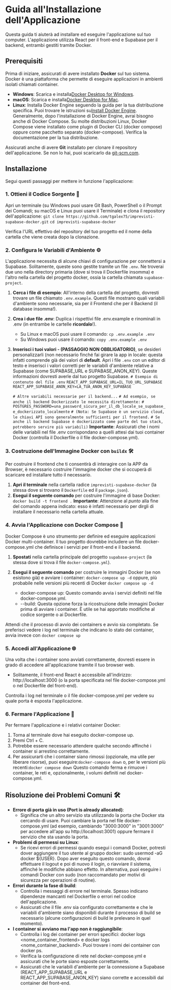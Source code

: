 # **Guida all'Installazione dell'Applicazione**

Questa guida ti aiuterà ad installare ed eseguire l'applicazione sul tuo computer. L'applicazione utilizza React per il front-end e Supabase per il backend, entrambi gestiti tramite Docker.

## **Prerequisiti**

Prima di iniziare, assicurati di avere installato **Docker** sul tuo sistema. Docker è una piattaforma che permette di eseguire applicazioni in ambienti isolati chiamati container.

* **Windows**: Scarica e installa[Docker Desktop for Windows](https://docs.docker.com/desktop/install/windows-install/).
* **macOS**: Scarica e installa[Docker Desktop for Mac](https://docs.docker.com/desktop/install/mac-install/).
* **Linux**: Installa Docker Engine seguendo la guida per la tua distribuzione specifica. Puoi trovare le istruzioni su[Install Docker Engine](https://docs.docker.com/engine/install/). Generalmente, dopo l'installazione di Docker Engine, avrai bisogno anche di Docker Compose. Su molte distribuzioni Linux, Docker Compose viene installato come plugin di Docker CLI (docker compose) oppure come pacchetto separato (docker-compose). Verifica la documentazione per la tua distribuzione.

Assicurati anche di avere **Git** installato per clonare il repository dell'applicazione. Se non lo hai, puoi scaricarlo da [git-scm.com](https://git-scm.com/downloads).

## **Installazione**

Segui questi passaggi per mettere in funzione l'applicazione:

### **1\. Ottieni il Codice Sorgente 📂**

Apri un terminale (su Windows puoi usare Git Bash, PowerShell o il Prompt dei Comandi; su macOS e Linux puoi usare il Terminale) e clona il repository dell'applicazione:
`git clone https://github.com/tgalex75/imprevisti-supabase-docker.git`
`cd imprevisti-supabase-docker`

Verifica l'URL effettivo del repository del tuo progetto ed il nome della cartella che viene creata dopo la clonazione.

### **2\. Configura le Variabili d'Ambiente ⚙️**

L'applicazione necessita di alcune chiavi di configurazione per connettersi a Supabase. Solitamente, queste sono gestite tramite un file `.env`. Ne troverai due uno nella directory primaria (dove si trova il Dockerfile insomma) e l'altro nella cartella del progetto docker, ossia la cartella chiamata `supabase-project`.

1. **Cerca i file di esempio**: All'interno della cartella del progetto, dovresti trovare un file chiamato `.env.example`. Questi file mostrano quali variabili d'ambiente sono necessarie, sia per il Frontend che per il Backend (il database insomma!).
2. **Crea i due file .env**: Duplica i rispettivi file .env.example e rinominali in .env (in entrambe le cartelle **ricordalo**!).
   
   * Su Linux e macOS puoi usare il comando: `cp .env.example .env`
   * Su Windows puoi usare il comando: `copy .env.example .env`
3. **Inserisci i tuoi valori - (PASSAGGIO NON OBBLIGATORIO)**, se desideri personalizzarli (non necessario finché fai girare la app in locale: questa infatti comprende già dei valori di **default**. Apri i file `.env` con un editor di testo e inserisci i valori corretti per le variabili d'ambiente relative a Supabase (come SUPABASE\_URL e SUPABASE\_ANON\_KEY). Queste informazioni dovresti averle dal tuo progetto Supabase. `# Esempio di contenuto del file .env` `REACT_APP_SUPABASE_URL=IL_TUO_URL_SUPABASE` `REACT_APP_SUPABASE_ANON_KEY=LA_TUA_ANON_KEY_SUPABASE`
   
   `# Altre variabili necessarie per il backend...`
   `# Ad esempio, se anche il backend Dockerizzato le necessita direttamente:`
   `# POSTGRES_PASSWORD=una_password_sicura_per_il_db_locale_se_supabase_e_dockerizzato_localmente`
   `# (Nota: Se Supabase è un servizio cloud, le chiavi API sono generalmente sufficienti per il frontend.`
   `# Se anche il backend Supabase è dockerizzato come parte del tuo stack, potrebbero servire più variabili)`
   **Importante**: Assicurati che i nomi delle variabili nel file .env corrispondano a quelli attesi dai tuoi container Docker (controlla il Dockerfile o il file docker-compose.yml).

### **3\. Costruzione dell'Immagine Docker con `buildx` 🛠️**

Per costruire il frontend che ti consentirà di interagire con la APP da Browser, è necessario costruire l'immagine docker che si occuperà di scaricare ed installare tutto il necessario.

1. **Apri il terminale** nella cartella radice `imprevisti-supabase-docker` (la stessa dove si trovano il `Dockerfile` ed il `package.json`).
2. **Esegui il seguente comando** per costruire l'immagine di base Docker: `docker build -t frontend .`
   **Importante**: Attenzione al *punto* alla fine del comando appena indicato: esso è infatti necessario per dirgli di installare il necessario nella cartella attuale.
   
### **4\. Avvia l'Applicazione con Docker Compose 🚀**

Docker Compose è uno strumento per definire ed eseguire applicazioni Docker multi-container. Il tuo progetto dovrebbe includere un file docker-compose.yml che definisce i servizi per il front-end e il backend.

1. **Spostati** nella cartella principale del progetto `supabase-project`  (la stessa dove si trova il file `docker-compose.yml`).
2. **Esegui il seguente comando** per costruire le immagini Docker (se non esistono già) e avviare i container: `docker-compose up -d` oppure, più probabile nelle versioni più recenti di Docker `docker compose up -d`
   
   * docker-compose up: Questo comando avvia i servizi definiti nel file docker-compose.yml.
   * \--build: Questa opzione forza la ricostruzione delle immagini Docker prima di avviare i container. È utile se hai apportato modifiche al codice sorgente o ai Dockerfile.

Attendi che il processo di avvio dei containers e avvio sia completato. Se preferisci vedere i log nel terminale che indicano lo stato dei container, avvia invece con `docker compose up`

### **5\. Accedi all'Applicazione 🌐**

Una volta che i container sono avviati correttamente, dovresti essere in grado di accedere all'applicazione tramite il tuo browser web.

* Solitamente, il front-end React è accessibile all'indirizzo: http://localhost:3000 (o la porta specificata nel file docker-compose.yml o nel Dockerfile del front-end).

Controlla i log nel terminale o il file docker-compose.yml per vedere su quale porta è esposta l'applicazione.

### **6\. Fermare l'Applicazione 🛑**

Per fermare l'applicazione e i relativi container Docker:

1. Torna al terminale dove hai eseguito docker-compose up.
2. Premi Ctrl \+ C.
3. Potrebbe essere necessario attendere qualche secondo affinché i container si arrestino correttamente.
4. Per assicurarti che i container siano rimossi (opzionale, ma utile per liberare risorse), puoi eseguire:`docker-compose down`
   o, per le versioni più recenti:`docker compose down`
   Questo comando ferma e rimuove i container, le reti e, opzionalmente, i volumi definiti nel docker-compose.yml.

## **Risoluzione dei Problemi Comuni 🛠️**

* **Errore di porta già in uso (Port is already allocated)**:
  * Significa che un altro servizio sta utilizzando la porta che Docker sta cercando di usare. Puoi cambiare la porta nel file docker-compose.yml (ad esempio, cambiando "3000:3000" in "3001:3000" per accedere all'app su http://localhost:3001) oppure fermare il servizio che sta usando la porta.
* **Problemi di permessi su Linux**:
  * Se ricevi errori di permessi quando esegui i comandi Docker, potresti dover aggiungere il tuo utente al gruppo docker: sudo usermod \-aG docker ${USER}. Dopo aver eseguito questo comando, dovrai effettuare il logout e poi di nuovo il login, o riavviare il sistema, affinché le modifiche abbiano effetto. In alternativa, puoi eseguire i comandi Docker con sudo (non raccomandato per motivi di sicurezza per operazioni di routine).
* **Errori durante la fase di build**:
  * Controlla i messaggi di errore nel terminale. Spesso indicano dipendenze mancanti nel Dockerfile o errori nel codice dell'applicazione.
  * Assicurati che il file .env sia configurato correttamente e che le variabili d'ambiente siano disponibili durante il processo di build se necessario (alcune configurazioni di build le prelevano in quel momento).
* **I container si avviano ma l'app non è raggiungibile**:
  * Controlla i log dei container per errori specifici: docker logs \<nome\_container\_frontend\> e docker logs \<nome\_container\_backend\>. Puoi trovare i nomi dei container con docker ps.
  * Verifica la configurazione di rete nel docker-compose.yml e assicurati che le porte siano esposte correttamente.
  * Assicurati che le variabili d'ambiente per la connessione a Supabase (REACT\_APP\_SUPABASE\_URL e REACT\_APP\_SUPABASE\_ANON\_KEY) siano corrette e accessibili dal container del front-end.

